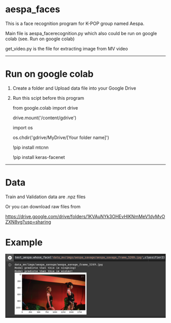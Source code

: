 # aespa_faces

This is a face recognition program for K-POP group named Aespa.

Main file is aespa_facerecognition.py which also could be run on google colab (see. Run on google colab)

get_video.py is the file for extracting image from MV video

--------------------------------------------

# Run on google colab

1. Create a folder and Upload data file into your Google Drive

2. Run this scipt before this program

    from google.colab import drive

    drive.mount('/content/gdrive')

    import os

    os.chdir('gdrive/MyDrive/[Your folder name]')

    !pip install mtcnn

    !pip install keras-facenet

--------------------------------------------

# Data

Train and Validation data are .npz files

Or you can download raw files from 

https://drive.google.com/drive/folders/1KVAuNYk3OHEvHlKNmMeV1dyMvOZXN8vg?usp=sharing

# Example
<img src="src/test.png">
